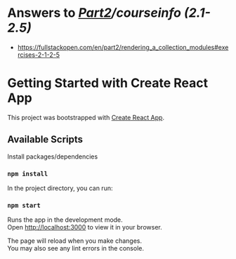 # Answers to _[Part2](../)/courseinfo (2.1-2.5)_

- https://fullstackopen.com/en/part2/rendering_a_collection_modules#exercises-2-1-2-5

# Getting Started with Create React App

This project was bootstrapped with [Create React App](https://github.com/facebook/create-react-app).

## Available Scripts

Install packages/dependencies

### `npm install`

In the project directory, you can run:

### `npm start`

Runs the app in the development mode.\
Open [http://localhost:3000](http://localhost:3000) to view it in your browser.

The page will reload when you make changes.\
You may also see any lint errors in the console.
